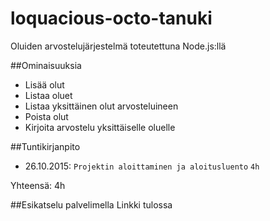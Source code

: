 # loquacious-octo-tanuki
Oluiden arvostelujärjestelmä toteutettuna Node.js:llä

##Ominaisuuksia
- Lisää olut
- Listaa oluet
- Listaa yksittäinen olut arvosteluineen
- Poista olut
- Kirjoita arvostelu yksittäiselle oluelle

##Tuntikirjanpito
- 26.10.2015: `Projektin aloittaminen ja aloitusluento` `4h`  

Yhteensä: 4h

##Esikatselu palvelimella
Linkki tulossa
